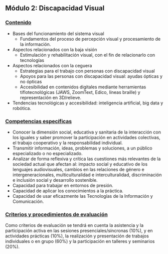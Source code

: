 ## **Módulo 2: Discapacidad Visual**												
### <u>Contenido</u>						
* Bases del funcionamiento del sistema visual
    * Fundamentos del proceso de percepción visual y procesamiento de la información. 
* Aspectos relacionados con la baja visión
    * Estimulación y rehabilitación visual, con el fin de relacionarlo con tecnologías
* Aspectos relacionados con la ceguera
    * Estrategias para el trabajo con personas con discapacidad visual 
    * Apoyos para las personas con discapacidad visual: ayudas ópticas y no ópticas
    * Accesibilidad en contenidos digitales mediante herramientas tiflotecnológicas (JAWS, ZoomText, Edico, líneas braille) y representación en 3D/relieve.
* Tendencias tecnológicas y accesibilidad: inteligencia artificial, big data y robótica.							
### <u>Competencias específicas</u>
* Conocer la dimensión social, educativa y sanitaria de la interacción con los iguales y saber promover la participación en actividades colectivas, el trabajo cooperativo y la responsabilidad individual. 
* Transmitir información, ideas, problemas y soluciones, a un público especializado o no especializado.
* Analizar de forma reflexiva y crítica las cuestiones más relevantes de la sociedad actual que afectan al: impacto social y educativo de los lenguajes audiovisuales, cambios en las relaciones de género e intergeneracionales, multiculturalidad e interculturalidad, discriminación e inclusión social y desarrollo sostenible. 
* Capacidad para trabajar en entornos de presión.
* Capacidad de aplicar los conocimientos a la práctica. 
* Capacidad de usar eficazmente las Tecnologías de la Información y Comunicación.													
### <u>Criterios y procedimientos de evaluación</u>
Como criterios de evaluación se tendrá en cuenta la asistencia y la participación activa en las sesiones presenciales/síncronas  (10%), y en actividades prácticas (10%), la realización y presentación de trabajos individuales o en grupo (60%) y la participación en talleres y seminarios (20%).			